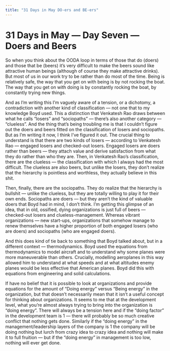 ```yaml
---
title: "31 Days in May DO-ers and BE-ers"
---
```

# 31 Days in May — Day Seven — Doers and Beers

So when you think about the OODA loop in terms of those that do (doers) and those that be (beers) it’s very difficult to make the beers sound like attractive human beings (although of course they make attractive drinks). But most of us in our work try to be rather than do most of the time. Being is relatively safe, the way that you get on with being is by not rocking the boat. The way that you get on with doing is by constantly rocking the boat, by constantly trying new things.

And as I’m writing this I’m vaguely aware of a tension, or a dichotomy, a contradiction with another kind of classification — not one that to my knowledge Boyd used. This a distinction that Venkatesh Rao draws between what he calls “losers” and “sociopaths” — there’s also another category — “clueless”. And the thing that’s being troubling me is that I couldn’t figure out the doers and beers fitted on the classification of losers and sociopaths. But as I’m writing it now, I think I’ve figured it out. The crucial thing to understand is that there are two kinds of losers — according to Venkatesh Rao — engaged losers and checked-out losers. Engaged losers are doers rather than beers — they attach value and derive satisfaction from what they do rather than who they are. Then, in Venkatesh Rao’s classification, there are the clueless — the classification with which I always had the most difficult. The clueless are also beers, but unlike the losers, they don’t realize that the hierarchy is pointless and worthless, they actually believe in this shit.

Then, finally, there are the sociopaths. They do realize that the hierarchy is bullshit — unlike the clueless, but they are totally willing to play it for their own ends. Sociopaths are doers — but they aren’t the kind of valuable doers that Boyd had in mind, I don’t think. I’m getting this glimpse of an idea, that in old, ossified, dying organizations is just full of beers — checked-out losers and clueless-management. Whereas vibrant organizations — new start-ups, organizations that somehow manage to renew themselves have a higher proportion of both engaged losers (who are doers) and sociopaths (who are engaged doers).

And this does kind of tie back to something that Boyd talked about, but in a different context — thermodynamics. Boyd used the equations from thermodynamics to model aircraft and to understand why some planes were more maneuverable than others. Crucially, modelling aeroplanes in this way allowed him to understand at what speeds and at what altitudes enemy planes would be less effective that American planes. Boyd did this with equations from engineering and solid calculations.

If have no belief that it is possible to look at organizations and provide equations for the amount of “Doing energy” versus “Being energy” in the organization, but that doesn’t necessarily mean that it isn’t a useful concept for thinking about organizations. It seems to me that at the development level, what you’re almost always trying to bring into the organization is “doing energy”. There will always be a tension here and if the “doing factor” in the development team is 1 — there will probably be so much creative conflict that nothing gets done. Similarly if the “doing energy” in the management/leadership layers of the company is 1 the company will be doing nothing but lurch from crazy idea to crazy idea and nothing will make it to full fruition — but if the “doing energy” in management is too low, nothing will ever get done.

